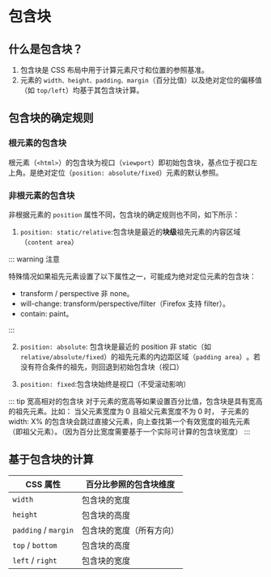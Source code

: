 # 包含块

## 什么是包含块？

1. 包含块是 CSS 布局中用于计算元素尺寸和位置的参照基准。
2. 元素的 `width、height、padding、margin`（百分比值）以及绝对定位的偏移值（如 `top/left`）均基于其包含块计算。

## 包含块的确定规则

### 根元素的包含块

根元素（`<html>`）的包含块为视口（`viewport`）即初始包含块，基点位于视口左上角。是绝对定位（`position: absolute/fixed`）元素的默认参照。

### 非根元素的包含块

非根据元素的 `position` 属性不同，包含块的确定规则也不同，如下所示：

1. `position: static/relative`:包含块是最近的**块级**祖先元素的内容区域（`content area`）

::: warning 注意

特殊情况如果祖先元素设置了以下属性之一，可能成为绝对定位元素的包含块：

- transform / perspective 非 none。
- will-change: transform/perspective/filter（Firefox 支持 filter）。
- contain: paint。

:::

2. `position: absolute`: 包含块是最近的 position 非 static（如 `relative/absolute/fixed`）的祖先元素的内边距区域（`padding area`）​。若没有符合条件的祖先，则回退到初始包含块（视口）

3. `position: fixed`:包含块始终是视口（不受滚动影响）

::: tip 宽高相对的包含块
对于元素的宽高等如果设置百分比值，包含块是具有宽高的祖先元素。比如：
当父元素宽度为 0 且祖父元素宽度不为 0 时，​​ 子元素的 width: X% 的包含块会跳过直接父元素，向上查找第一个有效宽度的祖先元素 ​（即祖父元素）。（因为百分比宽度需要基于一个实际可计算的包含块宽度）
:::

## 基于包含块的计算

| CSS 属性             | 百分比参照的包含块维度   |
| -------------------- | ------------------------ |
| `width`              | 包含块的宽度             |
| `height`             | 包含块的高度             |
| `padding` / `margin` | 包含块的宽度（所有方向） |
| `top` / `bottom`     | 包含块的高度             |
| `left` / `right`     | 包含块的宽度             |
